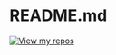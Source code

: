 # README.md
[![View my repos](https://github-readme-stats.vercel.app/api/top-langs?username=alexloween&locale=en&layout=compact)](https://github.com/alexloweeen?tab=repositories)
